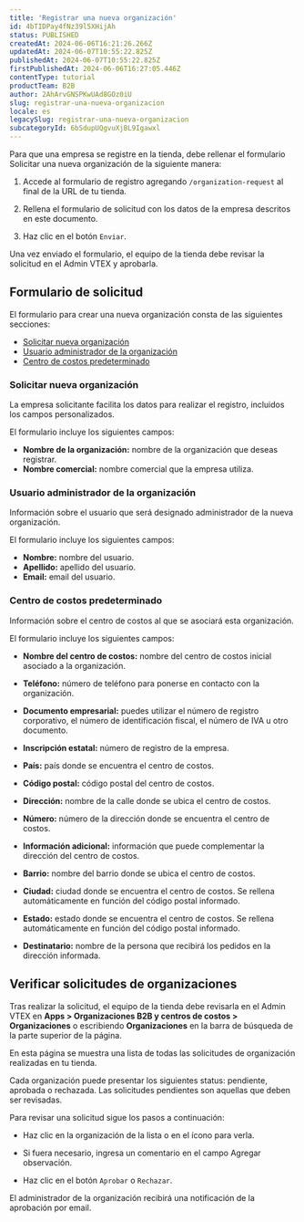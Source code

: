 ```yaml
---
title: 'Registrar una nueva organización'
id: 4bTIDPay4fNz39l5XHijAh
status: PUBLISHED
createdAt: 2024-06-06T16:21:26.266Z
updatedAt: 2024-06-07T10:55:22.825Z
publishedAt: 2024-06-07T10:55:22.825Z
firstPublishedAt: 2024-06-06T16:27:05.446Z
contentType: tutorial
productTeam: B2B
author: 2AhArvGNSPKwUAd8GOz0iU
slug: registrar-una-nueva-organizacion
locale: es
legacySlug: registrar-una-nueva-organizacion
subcategoryId: 6bSdupUQgvuXjBL9Igawxl
---
```


Para que una empresa se registre en la tienda, debe rellenar el formulario Solicitar una nueva organización de la siguiente manera:

1. Accede al formulario de registro agregando `/organization-request` al final de la URL de tu tienda.

2. Rellena el formulario de solicitud con los datos de la empresa descritos en este documento.

3. Haz clic en el botón `Enviar`.

Una vez enviado el formulario, el equipo de la tienda debe revisar la solicitud en el Admin VTEX y aprobarla.

## Formulario de solicitud

El formulario para crear una nueva organización consta de las siguientes secciones:

- [Solicitar nueva organización](#solicitar-nueva-organización)
- [Usuario administrador de la organización](#usuario-administrador-de-la-organización)
- [Centro de costos predeterminado](#centro-de-costos-predeterminado)

### Solicitar nueva organización

La empresa solicitante facilita los datos para realizar el registro, incluidos los campos personalizados.

El formulario incluye los siguientes campos:

- **Nombre de la organización:** nombre de la organización que deseas registrar.
- **Nombre comercial:** nombre comercial que la empresa utiliza.

### Usuario administrador de la organización

Información sobre el usuario que será designado administrador de la nueva organización.

El formulario incluye los siguientes campos:

- **Nombre:** nombre del usuario.
- **Apellido:** apellido del usuario.
- **Email:** email del usuario.

### Centro de costos predeterminado

Información sobre el centro de costos al que se asociará esta organización.

El formulario incluye los siguientes campos:

- **Nombre del centro de costos:** nombre del centro de costos inicial asociado a la organización.

- **Teléfono:** número de teléfono para ponerse en contacto con la organización.

- **Documento empresarial:**  puedes utilizar el número de registro corporativo, el número de identificación fiscal, el número de IVA u otro documento.

- **Inscripción estatal:** número de registro de la empresa.

- **País:** país donde se encuentra el centro de costos.

- **Código postal:** código postal del centro de costos.

- **Dirección:** nombre de la calle donde se ubica el centro de costos.

- **Número:** número de la dirección donde se encuentra el centro de costos.

- **Información adicional:** información que puede complementar la dirección del centro de costos.

- **Barrio:** nombre del barrio donde se ubica el centro de costos.

- **Ciudad:** ciudad donde se encuentra el centro de costos. Se rellena automáticamente en función del código postal informado.

- **Estado:** estado donde se encuentra el centro de costos. Se rellena automáticamente en función del código postal informado.

- **Destinatario:** nombre de la persona que recibirá los pedidos en la dirección informada.

## Verificar solicitudes de organizaciones

Tras realizar la solicitud, el equipo de la tienda debe revisarla en el Admin VTEX en **Apps > Organizaciones B2B y centros de costos > Organizaciones** o escribiendo **Organizaciones** en la barra de búsqueda de la parte superior de la página.

En esta página se muestra una lista de todas las solicitudes de organización realizadas en tu tienda.

Cada organización puede presentar los siguientes status: pendiente, aprobada o rechazada. Las solicitudes pendientes son aquellas que deben ser revisadas.

Para revisar una solicitud sigue los pasos a continuación:

- Haz clic en la organización de la lista o en el ícono <i class="fas fa-ellipsis-v" aria-hidden="true"></i> para verla.

- Si fuera necesario, ingresa un comentario en el campo Agregar observación.

- Haz clic en el botón `Aprobar` o `Rechazar`.

El administrador de la organización recibirá una notificación de la aprobación por email.

